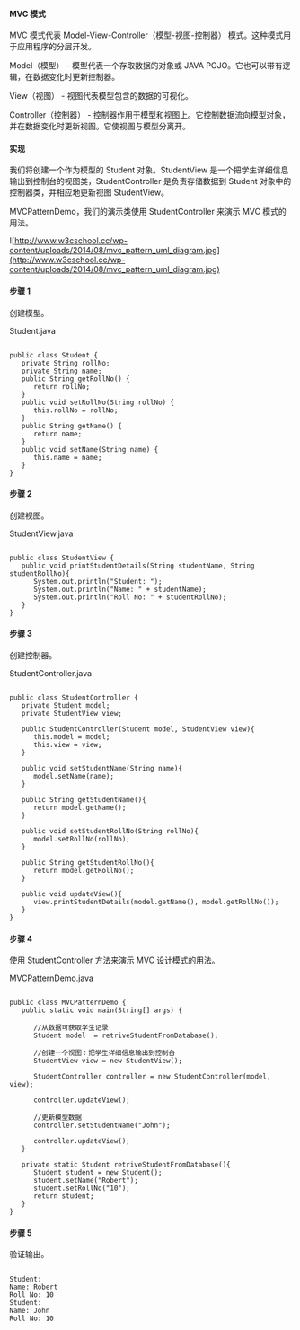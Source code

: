  
#### MVC 模式

 MVC 模式代表 Model-View-Controller（模型-视图-控制器） 模式。这种模式用于应用程序的分层开发。

 

Model（模型） - 模型代表一个存取数据的对象或 JAVA POJO。它也可以带有逻辑，在数据变化时更新控制器。
 
View（视图） - 视图代表模型包含的数据的可视化。
 
Controller（控制器） - 控制器作用于模型和视图上。它控制数据流向模型对象，并在数据变化时更新视图。它使视图与模型分离开。
 

#### 实现

 我们将创建一个作为模型的 Student 对象。StudentView 是一个把学生详细信息输出到控制台的视图类，StudentController 是负责存储数据到 Student 对象中的控制器类，并相应地更新视图 StudentView。

 MVCPatternDemo，我们的演示类使用 StudentController 来演示 MVC 模式的用法。

 ![http://www.w3cschool.cc/wp-content/uploads/2014/08/mvc_pattern_uml_diagram.jpg](http://www.w3cschool.cc/wp-content/uploads/2014/08/mvc_pattern_uml_diagram.jpg)
#### 步骤 1

 创建模型。

 Student.java

 
```

public class Student {
   private String rollNo;
   private String name;
   public String getRollNo() {
      return rollNo;
   }
   public void setRollNo(String rollNo) {
      this.rollNo = rollNo;
   }
   public String getName() {
      return name;
   }
   public void setName(String name) {
      this.name = name;
   }
}

```
 
#### 步骤 2

 创建视图。

 StudentView.java

 
```

public class StudentView {
   public void printStudentDetails(String studentName, String studentRollNo){
      System.out.println("Student: ");
      System.out.println("Name: " + studentName);
      System.out.println("Roll No: " + studentRollNo);
   }
}

```
 
#### 步骤 3

 创建控制器。

 StudentController.java

 
```

public class StudentController {
   private Student model;
   private StudentView view;

   public StudentController(Student model, StudentView view){
      this.model = model;
      this.view = view;
   }

   public void setStudentName(String name){
      model.setName(name);		
   }

   public String getStudentName(){
      return model.getName();		
   }

   public void setStudentRollNo(String rollNo){
      model.setRollNo(rollNo);		
   }

   public String getStudentRollNo(){
      return model.getRollNo();		
   }

   public void updateView(){				
      view.printStudentDetails(model.getName(), model.getRollNo());
   }	
}

```
 
#### 步骤 4

 使用 StudentController 方法来演示 MVC 设计模式的用法。

 MVCPatternDemo.java

 
```

public class MVCPatternDemo {
   public static void main(String[] args) {

      //从数据可获取学生记录
      Student model  = retriveStudentFromDatabase();

      //创建一个视图：把学生详细信息输出到控制台
      StudentView view = new StudentView();

      StudentController controller = new StudentController(model, view);

      controller.updateView();

      //更新模型数据
      controller.setStudentName("John");

      controller.updateView();
   }

   private static Student retriveStudentFromDatabase(){
      Student student = new Student();
      student.setName("Robert");
      student.setRollNo("10");
      return student;
   }
}

```
 
#### 步骤 5

 验证输出。

 
```

Student: 
Name: Robert
Roll No: 10
Student: 
Name: John
Roll No: 10

```
 

